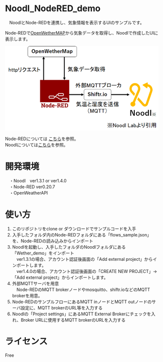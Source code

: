 # Noodl_NodeRED_demo
　NoodlとNode-REDを連携し、気象情報を表示するUIのサンプルです。  
   
 Node-REDで[OpenWetherMAP](https://openweathermap.org/)から気象データを取得し、Noodlで作成したUIに表示します。  
   
   ![構成図](https://github.com/kmaepu/Noodl_NodeRED_demo/blob/master/構成図.png)
   
   
Node-REDについては [こちら](https://nodered.jp/)を参照。  
Noodlについては[こちら](https://tensorx.co.jp/noodl-jp/)を参照。  

# 開発環境
　・Noodl　ver1.3.1 or ver1.4.0  
　・Node-RED ver0.20.7  
　・OpenWeatherAPI
 
# 使い方
1. このリポジトリをclone or ダウンロードでサンプルコードを入手  
2. 入手したフォルダ内のNode-REDフォルダにある「flows_sample.json」を、Node-REDの読み込みからインポート  
3. Noodlを起動し、入手したフォルダのNoodlフォルダにある「Wether_demo」をインポート  
  　ver1.3.1の場合、アカウント認証後画面の「Add external project」からインポートします。  
  　ver1.4.0の場合、アカウント認証後画面の「CREATE NEW PROJECT」-> 「Add external project」からインポートします。  
4. 外部MQTTサーバを用意  
  　Node-REDのMQTT brokerノードやmosquitto、shiftr.ioなどのMQTT brokerを用意。  
5. Node-REDのサンプルフローにあるMQTT inノードとMQTT outノードのサーバ設定に、MQTT brokerのURL等を入力する  
6. Noodlの「Project settings」にあるMQTT External Brokerにチェックを入れ、Broker URLに使用するMQTT brokerのURLを入力する   

# ライセンス
 Free
